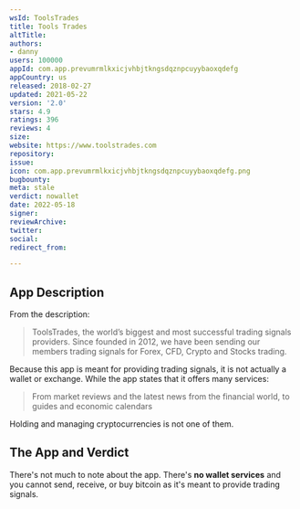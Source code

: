 ```yaml
---
wsId: ToolsTrades
title: Tools Trades
altTitle: 
authors:
- danny
users: 100000
appId: com.app.prevumrmlkxicjvhbjtkngsdqznpcuyybaoxqdefg
appCountry: us
released: 2018-02-27
updated: 2021-05-22
version: '2.0'
stars: 4.9
ratings: 396
reviews: 4
size: 
website: https://www.toolstrades.com
repository: 
issue: 
icon: com.app.prevumrmlkxicjvhbjtkngsdqznpcuyybaoxqdefg.png
bugbounty: 
meta: stale
verdict: nowallet
date: 2022-05-18
signer: 
reviewArchive: 
twitter: 
social: 
redirect_from: 

---
```


## App Description

From the description:

> ToolsTrades, the world’s biggest and most successful trading signals providers. Since founded in 2012, we have been sending our members trading signals for Forex, CFD, Crypto and Stocks trading.

Because this app is meant for providing trading signals, it is not actually a wallet or exchange. While the app states that it offers many services:

> From market reviews and the latest news from the financial world, to guides and economic calendars

Holding and managing cryptocurrencies is not one of them.


## The App and Verdict

There's not much to note about the app. There's **no wallet services** and you cannot send, receive, or buy bitcoin as it's meant to provide trading signals.

